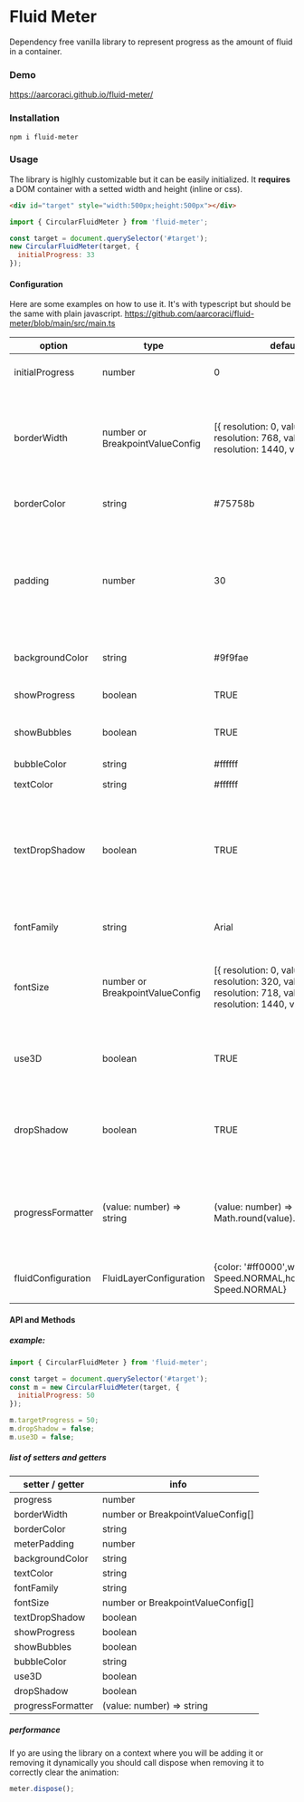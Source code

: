 # Fluid Meter

Dependency free vanilla library to represent progress as the amount of fluid in a container.

### Demo

https://aarcoraci.github.io/fluid-meter/

### Installation

```
npm i fluid-meter
```

### Usage

The library is higlhly customizable but it can be easily initialized. It **requires** a DOM container with a setted width and height (inline or css).

```html
<div id="target" style="width:500px;height:500px"></div>
```

```js
import { CircularFluidMeter } from 'fluid-meter';

const target = document.querySelector('#target');
new CircularFluidMeter(target, {
  initialProgress: 33
});
```

#### Configuration

Here are some examples on how to use it. It's with typescript but should be the same with plain javascript.
https://github.com/aarcoraci/fluid-meter/blob/main/src/main.ts

| option             | type                            | default                                                                                                                        | info                                                                                             |
| ------------------ | ------------------------------- | ------------------------------------------------------------------------------------------------------------------------------ | ------------------------------------------------------------------------------------------------ |
| initialProgress    | number                          | 0                                                                                                                              | initial progress to show                                                                         |
| borderWidth        | number or BreakpointValueConfig | \[{ resolution: 0, value: 10 },{ resolution: 768, value: 15 },{ resolution: 1440, value: 30 }\]                                | border width. Can be a number or an array of breakpoint value configs                            |
| borderColor        | string                          | #75758b                                                                                                                        | color of the outer border.                                                                       |
| padding            | number                          | 30                                                                                                                             | space between the boundaries of the container and the meter. Usefull if dropshadow is enabled    |
| backgroundColor    | string                          | #9f9fae                                                                                                                        | meter background color                                                                           |
| showProgress       | boolean                         | TRUE                                                                                                                           | displays or not the center text                                                                  |
| showBubbles        | boolean                         | TRUE                                                                                                                           | displays or not the bubbles                                                                      |
| bubbleColor        | string                          | #ffffff                                                                                                                        | color of the bubbles                                                                             |
| textColor          | string                          | #ffffff                                                                                                                        | text color                                                                                       |
| textDropShadow     | boolean                         | TRUE                                                                                                                           | text has a small shadow. Helps when colors are too similar or on difficult contrasting scenarios |
| fontFamily         | string                          | Arial                                                                                                                          | name of the typeface to use                                                                      |
| fontSize           | number or BreakpointValueConfig | \[{ resolution: 0, value: 13 },{ resolution: 320, value: 30 },{ resolution: 718, value: 90 },{ resolution: 1440, value: 95 }\] | tex size. Can be a number of an array of breakpoint value configs                                |
| use3D              | boolean                         | TRUE                                                                                                                           | enables details that gives the impresion of depth                                                |
| dropShadow         | boolean                         | TRUE                                                                                                                           | meter drops shadow. Requires some padding to show correctly                                      |
| progressFormatter  | (value: number) => string       | (value: number) => Math.round(value).toString()                                                                                | a function that transforms the value shown in the center of the meter                            |
| fluidConfiguration | FluidLayerConfiguration         | {color: '#ff0000',waveSpeed: Speed.NORMAL,horizontalSpeed: Speed.NORMAL}                                                       | values of the fluid being displayed                                                              |

#### API and Methods

##### example:

```js
import { CircularFluidMeter } from 'fluid-meter';

const target = document.querySelector('#target');
const m = new CircularFluidMeter(target, {
  initialProgress: 50
});

m.targetProgress = 50;
m.dropShadow = false;
m.use3D = false;
```

##### list of setters and getters

| setter / getter   | info                                |
| ----------------- | ----------------------------------- |
| progress          | number                              |
| borderWidth       | number or BreakpointValueConfig\[\] |
| borderColor       | string                              |
| meterPadding      | number                              |
| backgroundColor   | string                              |
| textColor         | string                              |
| fontFamily        | string                              |
| fontSize          | number or BreakpointValueConfig\[\] |
| textDropShadow    | boolean                             |
| showProgress      | boolean                             |
| showBubbles       | boolean                             |
| bubbleColor       | string                              |
| use3D             | boolean                             |
| dropShadow        | boolean                             |
| progressFormatter | (value: number) => string           |

##### performance

If yo are using the library on a context where you will be adding it or removing it dynamically you should call dispose when removing it to correctly clear the animation:

```js
meter.dispose();
```
